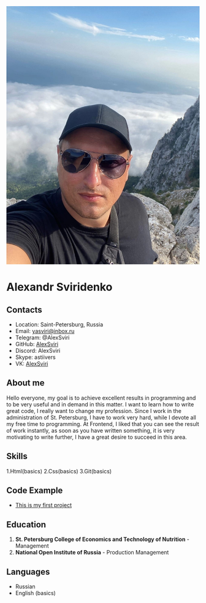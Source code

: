 ![My photo](https://github.com/AlexSviri/rsschool-cv/blob/gh-pages/jpg/photo.jpg)
# Alexandr Sviridenko

## Contacts

* Location: Saint-Petersburg, Russia
* Email: yasviri@inbox.ru
* Telegram: @AlexSviri
* GitHub: [AlexSviri](https://github.com/AlexSviri)
* Discord: AlexSviri
* Skype: astiivers
* VK: [AlexSviri](https://vk.com/alexandr.sviridenko)

## About me

Hello everyone, my goal is to achieve excellent results in programming and to be very useful and in demand in this matter. I want to learn how to write great code, I really want to change my profession. Since I work in the administration of St. Petersburg, I have to work very hard, while I devote all my free time to programming. At Frontend, I liked that you can see the result of work instantly, as soon as you have written something, it is very motivating to write further, I have a great desire to succeed in this area.

## Skills
1.Html(basics)
2.Css(basics)
3.Git(basics)


## Code Example

* [This is my first project](https://github.com/AlexSviri/project1-Html-css)

## Education
1. **St. Petersburg College of Economics and Technology of Nutrition** - Management
2. **National Open Institute of Russia** - Production Management

## Languages
* Russian
* English (basics)
